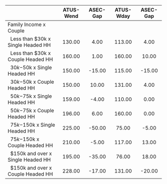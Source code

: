 
|                      |    ATUS-Wend |     ASEC-Gap |    ATUS-Wday |     ASEC-Gap |
| -------------------- | :----------: | :----------: | :----------: | :----------: |
| Family Income x Couple |              |              |              |              |
| &nbsp;&nbsp;Less than $30k x Single Headed HH |       130.00 |         4.00 |       113.00 |         4.00 |
| &nbsp;&nbsp;Less than $30k x Couple Headed HH |       160.00 |         1.00 |       160.00 |        10.00 |
| &nbsp;&nbsp;$30k-$50k x Single Headed HH |       150.00 |       -15.00 |       115.00 |       -15.00 |
| &nbsp;&nbsp;$30k-$50k x Couple Headed HH |       150.00 |        10.00 |       131.00 |         4.00 |
| &nbsp;&nbsp;$50k-$75k x Single Headed HH |       159.00 |        -4.00 |       110.00 |         0.00 |
| &nbsp;&nbsp;$50k-$75k x Couple Headed HH |       196.00 |         6.00 |       160.00 |         0.00 |
| &nbsp;&nbsp;$75k-$150k x Single Headed HH |       225.00 |       -50.00 |        75.00 |        -5.00 |
| &nbsp;&nbsp;$75k-$150k x Couple Headed HH |       210.00 |        -5.00 |       117.00 |        13.00 |
| &nbsp;&nbsp;$150k and over x Single Headed HH |       195.00 |       -35.00 |        76.00 |        18.00 |
| &nbsp;&nbsp;$150k and over x Couple Headed HH |       228.00 |       -17.00 |       131.00 |       -20.00 |

